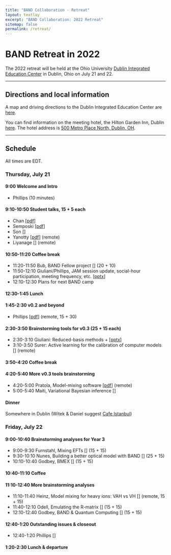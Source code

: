 ```yaml
---
title: "BAND Collaboration - Retreat"
layout: textlay
excerpt: "BAND Collaboration: 2022 Retreat"
sitemap: false
permalink: /retreat/
---
```


# BAND Retreat in 2022

<p>
The 2022 retreat will be held at the Ohio University
<!-- College of Health Sciences and Professions -->
<a href="https://www.ohio.edu/chsp/dublin-center/dublin-integrated-education-center">Dublin Integrated Education Center</a> in Dublin, Ohio on July 21 and 22.

</p>

---

## Directions and local information

<p>
A map and driving directions to the Dublin Integrated Education Center are <a href="/images/pdfs/Dublin_MapDirections.pdf">here</a>.
</p>

<p>
You can find information on the meeting hotel, the Hilton Garden Inn, Dublin <a href="https://www.hilton.com/en/hotels/cmhdhgi-hilton-garden-inn-columbus-dublin/?SEO_id=GMB-AMER-GI-CMHDHGI&y_source=1_MjA4NDMzOS03MTUtbG9jYXRpb24ud2Vic2l0ZQ%3D%3D">here</a>. 
The hotel address is <a href="https://www.google.com/maps?q=500+Metro+Place+North,+Dublin,+Ohio,+43017,+USA">500 Metro Place North, Dublin, OH</a>.
</p>

---

## Schedule

<p>
All times are EDT.
</p>

### Thursday, July 21


#### 9:00 Welcome and Intro
* Phillips  (10 minutes)

#### 9:10-10:50 Student talks, 15 + 5 each
* Chan [<a href="BAND_20220721_update_mosesyhc.pdf">pdf</a>] 
* Semposki [<a href="https://github.com/bandframework/privateband/blob/team/Meetings/Retreat2022/Talks/SAMBA_talk_split.pdf">pdf</a>]
* Son [<a href=""></a>] 
* Yanotty [<a href="Yannotty_BAND_Retreat_2022.pdf">pdf</a>] (remote)
* Liyanage [<a href=""></a>] (remote)

#### 10:50-11:20 Coffee break 

* 11:20-11:50 Bub, BAND Fellow project [<a href=""></a>]  (20 + 10)
* 11:50-12:10 Giuliani/Phillips, JAM session update, social-hour participation, meeting frequency, etc. [<a href="JAM_Sessions_Pres.pptx">pptx</a>]  
* 12:10-12:30 Plans for next BAND camp 

#### 12:30-1:45 Lunch

#### 1:45-2:30 v0.2 and beyond
* Phillips [<a href="BANDv0.2andBeyond.pdf">pdf</a>] (remote, 15 + 30)

#### 2:30-3:50 Brainstorming tools for v0.3 (25 + 15 each)
* 2:30-3:10 Giuliani: Reduced-basis methods + [<a href="New_Instrument_RBM.pptx">pptx</a>] 
* 3:10-3:50 Surer: Active learning for the calibration of computer models [<a href=""></a>] (remote) 

#### 3:50-4:20 Coffee break

#### 4:20-5:40 More v0.3 tools brainstorming
* 4:20-5:00 Pratola, Model-mixing software [<a href="Pratola_band.pdf">pdf</a>] (remote)
* 5:00-5:40 Maiti, Variational Bayesian inference [<a href=""></a>]  

#### Dinner
Somewhere in Dublin (Witek & Daniel suggest <a href="https://www.cafeistanbuldublin.com/">Cafe Istanbul</a>)

### Friday, July 22

#### 9:00-10:40 Brainstorming analyses for Year 3
* 9:00-9:30 Furnstahl, Mixing EFTs [<a href=""></a>] (15 + 15)
* 9:30-10:10 Nunes, Building a better optical model with BAND [<a href=""></a>] (25 + 15)
* 10:10-10:40 Godbey, BMEX [<a href=""></a>] (15 + 15)

#### 10:40-11:10 Coffee


#### 11:10-12:40 More brainstorming analyses
* 11:10-11:40 Heinz, Model mixing for heavy ions: VAH vs VH [<a href=""></a>] (remote, 15 + 15)
* 11:40-12:10 Odell, Emulating the R-matrix [<a href=""></a>] (15 + 15)
* 12:10-12:40 Godbey, BAND & Quantum Computing [<a href=""></a>] (15 + 15)


#### 12:40-1:20 Outstanding issues & closeout
* 12:40-1:20 Phillips [<a href=""></a>] 

#### 1:20-2:30 Lunch & departure
